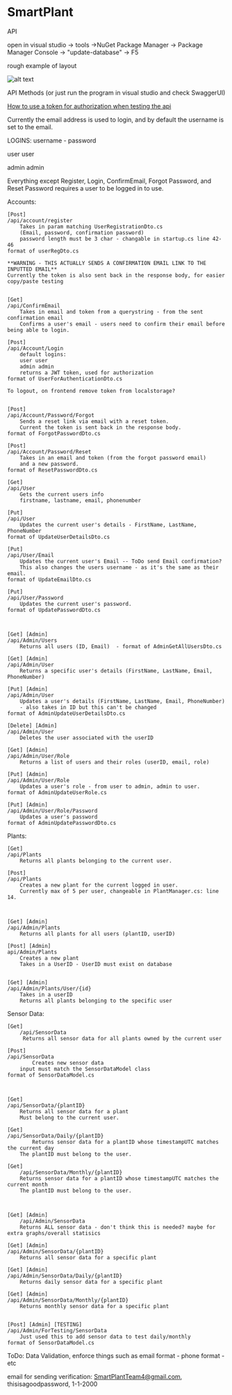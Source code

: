 # SmartPlant
API

open in visual studio -> tools ->NuGet Package Manager -> Package Manager Console -> "update-database" -> F5

rough example of layout

![alt text](https://i.imgur.com/Kpu1YoR.png)



API Methods (or just run the program in visual studio and check SwaggerUI)

<a href="https://gfycat.com/vagueacademicferret">How to use a token for authorization when testing the api</a>

Currently the email address is used to login, and by default the username is set to the email.

LOGINS: username - password

user user

admin admin

Everything except Register, Login, ConfirmEmail, Forgot Password, and Reset Password requires a user to be logged in to use.

Accounts:

	[Post]
	/api/account/register
		Takes in param matching UserRegistrationDto.cs
		(Email, password, confirmation password)
		password length must be 3 char - changable in startup.cs line 42-46
	format of userRegDto.cs

	**WARNING - THIS ACTUALLY SENDS A CONFIRMATION EMAIL LINK TO THE INPUTTED EMAIL**
	Currently the token is also sent back in the response body, for easier copy/paste testing


	[Get]
	/api/ConfirmEmail
		Takes in email and token from a querystring - from the sent confirmation email
		Confirms a user's email - users need to confirm their email before being able to login.
		
	[Post]
	/api/Account/Login
		default logins: 
		user user
		admin admin
		returns a JWT token, used for authorization
	format of UserForAuthenticationDto.cs

	To logout, on frontend remove token from localstorage?

	
	[Post]
	/api/Account/Password/Forgot
		Sends a reset link via email with a reset token.
		Current the token is sent back in the response body.
	format of ForgotPasswordDto.cs

	[Post]
	/api/Account/Password/Reset
		Takes in an email and token (from the forgot password email)
		and a new password.
	format of ResetPasswordDto.cs
	
	[Get]	
	/api/User
		Gets the current users info
		firstname, lastname, email, phonenumber

	[Put]
	/api/User
		Updates the current user's details - FirstName, LastName, PhoneNumber
	format of UpdateUserDetailsDto.cs

	[Put]
	/api/User/Email
		Updates the current user's Email -- ToDo send Email confirmation?
		This also changes the users username - as it's the same as their email.
	format of UpdateEmailDto.cs

	[Put]
	/api/User/Password
		Updates the current user's password.
	format of UpdatePasswordDto.cs

	
	
	[Get] [Admin]
	/api/Admin/Users
		Returns all users (ID, Email)  - format of AdminGetAllUsersDto.cs

	[Get] [Admin]
	/api/Admin/User	
		Returns a specific user's details (FirstName, LastName, Email, PhoneNumber)	

	[Put] [Admin]
	/api/Admin/User	
		Updates a user's details (FirstName, LastName, Email, PhoneNumber)
		- also takes in ID but this can't be changed
	format of AdminUpdateUserDetailsDto.cs

	[Delete] [Admin]
	/api/Admin/User
		Deletes the user associated with the userID

	[Get] [Admin]
	/api/Admin/User/Role
		Returns a list of users and their roles (userID, email, role)	

	[Put] [Admin]
	/api/Admin/User/Role
		Updates a user's role - from user to admin, admin to user.
	format of AdminUpdateUserRole.cs

	[Put] [Admin]
	/api/Admin/User/Role/Password
		Updates a user's password 
	format of AdminUpdatePasswordDto.cs
	

Plants:

	[Get]
	/api/Plants
		Returns all plants belonging to the current user.	

	[Post]
	/api/Plants
		Creates a new plant for the current logged in user.
		Currently max of 5 per user, changeable in PlantManager.cs: line 14.



	[Get] [Admin]
	/api/Admin/Plants	
		Returns all plants for all users (plantID, userID)
	
	[Post] [Admin]
	api/Admin/Plants
		Creates a new plant
		Takes in a UserID - UserID must exist on database


	[Get] [Admin]
	/api/Admin/Plants/User/{id}
		Takes in a userID
		Returns all plants belonging to the specific user

		

Sensor Data:
	

	[Get]
        /api/SensorData
       	 Returns all sensor data for all plants owned by the current user
	
	[Post]
	/api/SensorData
        	Creates new sensor data
		input must match the SensorDataModel class
	format of SensorDataModel.cs


	
	[Get]
	/api/SensorData/{plantID}
		Returns all sensor data for a plant 
		Must belong to the current user.
	
 	[Get]
	/api/SensorData/Daily/{plantID}
        	Returns sensor data for a plantID whose timestampUTC matches the current day
		The plantID must belong to the user.

	[Get]
        /api/SensorData/Monthly/{plantID}
		Returns sensor data for a plantID whose timestampUTC matches the current month
		The plantID must belong to the user.
	


	[Get] [Admin]
        /api/Admin/SensorData
		Returns ALL sensor data - don't think this is needed? maybe for extra graphs/overall statisics
	
	[Get] [Admin]
	/api/Admin/SensorData/{plantID}	
		Returns all sensor data for a specific plant

	[Get] [Admin]
	/api/Admin/SensorData/Daily/{plantID}
		Returns daily sensor data for a specific plant

	[Get] [Admin]
	/api/Admin/SensorData/Monthly/{plantID}
		Returns monthly sensor data for a specific plant


	[Post] [Admin] [TESTING]
	/api/Admin/ForTesting/SensorData
		Just used this to add sensor data to test daily/monthly 
	format of SensorDataModel.cs
	
	









ToDo: Data Validation, enforce things such as email format - phone format - etc

email for sending verification: SmartPlantTeam4@gmail.com, thisisagoodpassword, 1-1-2000
